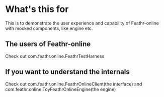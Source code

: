 # What's this for

This is to demonstrate the user experience and capability of Feathr-online with mocked components, like engine etc.

## The users of Feathr-online
Check out com.feathr.online.FeathrTestHarness

## If you want to understand the internals
Check out com.feathr.online.FeathrOnlineClient(the interface) and com.feathr.online.ToyFeathrOnlineEngine(the engine)